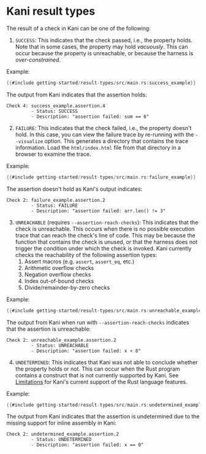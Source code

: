 # Kani result types

The result of a check in Kani can be one of the following:

1. `SUCCESS`: This indicates that the check passed, i.e., the property holds.
Note that in some cases, the property may hold _vacuously_. This can occur
because the property is unreachable, or because the harness is
_over-constrained_.

Example:
```rust
{{#include getting-started/result-types/src/main.rs:success_example}}
```
The output from Kani indicates that the assertion holds:
```
Check 4: success_example.assertion.4
         - Status: SUCCESS
         - Description: "assertion failed: sum == 6"
```

2. `FAILURE`: This indicates that the check failed, i.e., the property doesn't
hold. In this case, you can view the failure trace by re-running with the
`--visualize` option.  This generates a directory that contains the trace
information. Load the `html/index.html` file from that directory in a browser to
examine the trace.

Example:
```rust
{{#include getting-started/result-types/src/main.rs:failure_example}}
```
The assertion doesn't hold as Kani's output indicates:
```
Check 2: failure_example.assertion.2
         - Status: FAILURE
         - Description: "assertion failed: arr.len() != 3"
```

3. `UNREACHABLE` (requires `--assertion-reach-checks`): This indicates that the check is unreachable. This occurs when
there is no possible execution trace that can reach the check's line of code.
This may be because the function that contains the check is unused, or that the
harness does not trigger the condition under which the check is invoked. Kani
currently checks the reachability of the following assertion types:
    1. Assert macros (e.g. `assert`, `assert_eq`, etc.)
    2. Arithmetic overflow checks
    3. Negation overflow checks
    4. Index out-of-bound checks
    5. Divide/remainder-by-zero checks


Example:

```rust
{{#include getting-started/result-types/src/main.rs:unreachable_example}}
```

The output from Kani when run with `--assertion-reach-checks` indicates that
the assertion is unreachable:
```
Check 2: unreachable_example.assertion.2
         - Status: UNREACHABLE
         - Description: "assertion failed: x < 8"
```

4. `UNDETERMINED`: This indicates that Kani was not able to conclude whether the
property holds or not. This can occur when the Rust program contains a construct
that is not currently supported by Kani. See
[Limitations](./limitations.md#limitations) for Kani's current support of the
Rust language features.

Example:
```rust
{{#include getting-started/result-types/src/main.rs:undetermined_example}}
```
The output from Kani indicates that the assertion is undetermined due to the
missing support for inline assembly in Kani:
```
Check 2: undetermined_example.assertion.2
         - Status: UNDETERMINED
         - Description: "assertion failed: x == 0"
```
